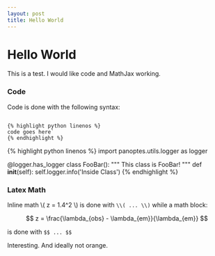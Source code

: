 ```yaml
---
layout: post
title: Hello World
---
```


# Hello World

This is a test. I would like code and MathJax working.

### Code

Code is done with the following syntax:

<code>
{% highlight python linenos %}
code goes here`  
{% endhighlight %}
</code>

{% highlight python linenos %}
import panoptes.utils.logger as logger


@logger.has_logger
class FooBar():
  """ This class is FooBar! """
  def __init__(self):
    self.logger.info('Inside Class')
{% endhighlight %}


### Latex Math

Inline math \\( z = 1.4^2 \\) is done with `\\( ... \\)` while a math block:

$$ z = \frac{\lambda_{obs} - \lambda_{em}}{\lambda_{em}} $$

is done with `$$ ... $$`

Interesting. And ideally not orange.
